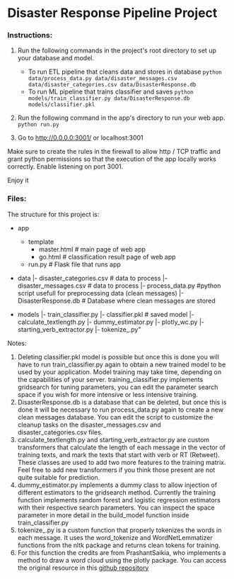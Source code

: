 # Disaster Response Pipeline Project

### Instructions:
1. Run the following commands in the project's root directory to set up your database and model.

    - To run ETL pipeline that cleans data and stores in database
        `python data/process_data.py data/disaster_messages.csv data/disaster_categories.csv data/DisasterResponse.db`
    - To run ML pipeline that trains classifier and saves
        `python models/train_classifier.py data/DisasterResponse.db models/classifier.pkl`

2. Run the following command in the app's directory to run your web app.
    `python run.py`

3. Go to http://0.0.0.0:3001/ or localhost:3001

Make sure to create the rules in the firewall to allow http / TCP traffic and grant python permissions so that the execution of the app locally works correctly. Enable listening on port 3001.

Enjoy it

### Files:

The structure for this project is:

- app
   - template
      - master.html  # main page of web app
      - go.html  # classification result page of web app
   - run.py  # Flask file that runs app
- data
|- disaster_categories.csv  # data to process 
|- disaster_messages.csv  # data to process
|- process_data.py #python script usefull for preprocessing data (clean messages)
|- DisasterResponse.db   # Database where clean messages are stored

- models
|- train_classifier.py 
|- classifier.pkl  # saved model
|- calculate_textlength.py
|- dummy_estimator.py
|- plotly_wc.py
|- starting_verb_extractor.py
|- tokenize_.py"

Notes:

1. Deleting classifier.pkl model is possible but once this is done you will have to run train_classifier.py again to obtain a new trained model to be used by your application. Model training may take time, depending on the capabilities of your server. training_classifier.py implements gridsearch for tuning parameters, you can edit the parameter search space if you wish for more intensive or less intensive training.
2. DisasterResponse.db is a database that can be deleted, but once this is done it will be necessary to run process_data.py again to create a new clean messages database. You can edit the script to customize the cleanup tasks on the disaster_messages.csv and disaster_categories.csv files.
3. calculate_textlength.py and starting_verb_extractor.py are custom transformers that calculate the length of each message in the vector of training texts, and mark the texts that start with verb or RT (Retweet). These classes are used to add two more features to the training matrix. Feel free to add new transformers if you think those present are not quite suitable for prediction.
4. dummy_estimator.py implements a dummy class to allow injection of different estimators to the gridsearch method. Currently the training function implements random forest and logistic regression estimators with their respective search parameters. You can inspect the space parameter in more detail in the build_model function inside train_classifier.py
5. tokenize_.py is a custom function that properly tokenizes the words in each message. It uses the word_tokenize and WordNetLemmatizer functions from the nltk package and returns clean tokens for training.
6. For this function the credits are from PrashantSaikia, who implements a method to draw a word cloud using the plotly package. You can access the original resource in this [github repository](https://github.com/PrashantSaikia/Wordcloud-in-Plotly/blob/master/plotly_wordcloud.py)
